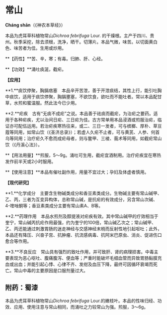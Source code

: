 # 常山

**Cháng shān**（《神农本草经》）

本品为虎耳草科植物常山*Dichroa febrifuga* Lour. 的干燥根。主产于四川、贵州。秋季采挖，除去须根，洗净，晒干。切薄片。本品气微，味苦。以切面黄白色、味苦者为佳。生用或炒用。

**【药性】**苦、辛，寒；有毒。归肺、肝、心经。

**【功效】**涌吐痰涎，截疟。

**【应用】**

**1.**痰饮停聚，胸膈痞塞　本品辛开苦泄，善于开泄痰结，其性上行，能引吐胸中痰饮，适用于痰饮停聚，胸膈壅塞，不欲饮食，欲吐而不能吐者。常以本品配甘草，水煎和蜜温服。然此法今已少用。

**2.**疟疾　古有“无痰不成疟”之说。本品善于祛痰而截疟，为治疟之要药。适用于各种疟疾，尤以治间日疟、三日疟为佳。古方常单用本品浸酒或煎服治疟，临证亦可配伍运用。若治疟疾寒热往来，或二、三日一发者，可与槟榔、厚朴、草豆蔻等同用，如常山饮（《圣济总录》）；若虚人久疟不止者，可与黄芪、人参、何首乌等同用；治疗疟久不愈而成疟母者，则与鳖甲、三棱、莪术等同用，如截疟常山饮（《丹溪心法》）。

**【用法用量】**煎服，5～9g。涌吐可生用，截疟宜酒制用。治疗疟疾宜在寒热发作前半天或2小时服用。

**【使用注意】**本品有催吐副作用，用量不宜过大；孕妇及体虚者慎用。

**【现代研究】**

**1.**化学成分　主要含生物碱类成分和香豆素类成分。生物碱主要有常山碱甲、乙、丙，三者为互变异构体，总称常山碱，是抗疟的有效成分，另含常山次碱、4-喹唑酮等；香豆素类成分主要有常山素A、B等。

**2.**药理作用　本品水煎剂及醇提液对疟疾有效。其中常山碱甲的疗效相当于奎宁，常山碱丙抗疟作用最强，约为奎宁的100倍，常山碱乙次之；常山碱甲、乙、丙还能通过刺激胃肠的迷走神经与交感神经末梢而反射性地引起呕吐；此外，本品还有降压、兴奋子宫、抗肿瘤、抗流感病毒、抗阿米巴原虫、消炎、促进伤口愈合等作用。

**3.**不良反应　常山具有强烈的致吐作用，并可致肝、肾的病理损害。中毒主要表现为恶心呕吐、腹痛腹泻、便血等；严重时能破坏毛细血管而异致胃肠黏膜充血或出血；并能引起心悸、心律不齐、发绀及血压下降，最终可因循环衰竭而死亡。常山中毒的主要原因是口服剂量过大。

## 附药：蜀漆

本品为虎耳草科植物常山*Dichroa febrifuga* Lour.的嫩枝叶。本品的性味归经、功效、应用、使用注意与常山相同，而涌吐之力较常山为强。煎服，3～6g。